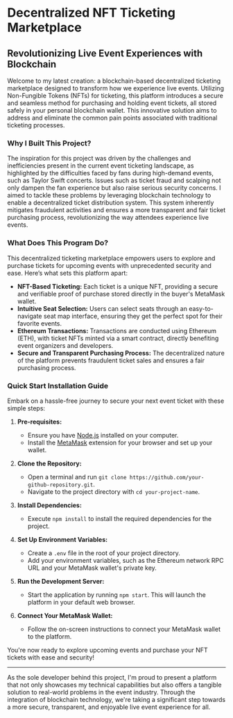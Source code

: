 # Decentralized NFT Ticketing Marketplace

## Revolutionizing Live Event Experiences with Blockchain

Welcome to my latest creation: a blockchain-based decentralized ticketing marketplace designed to transform how we experience live events. Utilizing Non-Fungible Tokens (NFTs) for ticketing, this platform introduces a secure and seamless method for purchasing and holding event tickets, all stored safely in your personal blockchain wallet. This innovative solution aims to address and eliminate the common pain points associated with traditional ticketing processes.

### Why I Built This Project?

The inspiration for this project was driven by the challenges and inefficiencies present in the current event ticketing landscape, as highlighted by the difficulties faced by fans during high-demand events, such as Taylor Swift concerts. Issues such as ticket fraud and scalping not only dampen the fan experience but also raise serious security concerns. I aimed to tackle these problems by leveraging blockchain technology to enable a decentralized ticket distribution system. This system inherently mitigates fraudulent activities and ensures a more transparent and fair ticket purchasing process, revolutionizing the way attendees experience live events.

### What Does This Program Do?

This decentralized ticketing marketplace empowers users to explore and purchase tickets for upcoming events with unprecedented security and ease. Here’s what sets this platform apart:

- **NFT-Based Ticketing:** Each ticket is a unique NFT, providing a secure and verifiable proof of purchase stored directly in the buyer's MetaMask wallet.
- **Intuitive Seat Selection:** Users can select seats through an easy-to-navigate seat map interface, ensuring they get the perfect spot for their favorite events.
- **Ethereum Transactions:** Transactions are conducted using Ethereum (ETH), with ticket NFTs minted via a smart contract, directly benefiting event organizers and developers.
- **Secure and Transparent Purchasing Process:** The decentralized nature of the platform prevents fraudulent ticket sales and ensures a fair purchasing process.

### Quick Start Installation Guide

Embark on a hassle-free journey to secure your next event ticket with these simple steps:

1. **Pre-requisites:**
   - Ensure you have [Node.js](https://nodejs.org/en/) installed on your computer.
   - Install the [MetaMask](https://metamask.io/) extension for your browser and set up your wallet.

2. **Clone the Repository:**
   - Open a terminal and run `git clone https://github.com/your-github-repository.git`.
   - Navigate to the project directory with `cd your-project-name`.

3. **Install Dependencies:**
   - Execute `npm install` to install the required dependencies for the project.

4. **Set Up Environment Variables:**
   - Create a `.env` file in the root of your project directory.
   - Add your environment variables, such as the Ethereum network RPC URL and your MetaMask wallet's private key.

5. **Run the Development Server:**
   - Start the application by running `npm start`. This will launch the platform in your default web browser.

6. **Connect Your MetaMask Wallet:**
   - Follow the on-screen instructions to connect your MetaMask wallet to the platform.

You're now ready to explore upcoming events and purchase your NFT tickets with ease and security!

---

As the sole developer behind this project, I'm proud to present a platform that not only showcases my technical capabilities but also offers a tangible solution to real-world problems in the event industry. Through the integration of blockchain technology, we're taking a significant step towards a more secure, transparent, and enjoyable live event experience for all.
